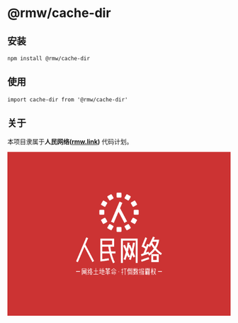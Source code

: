 # @rmw/cache-dir

##  安装

```
npm install @rmw/cache-dir
```

## 使用

```
import cache-dir from '@rmw/cache-dir'

```

## 关于

本项目隶属于**人民网络([rmw.link](//rmw.link))** 代码计划。

![人民网络](https://raw.githubusercontent.com/rmw-link/logo/master/rmw.red.bg.svg)
